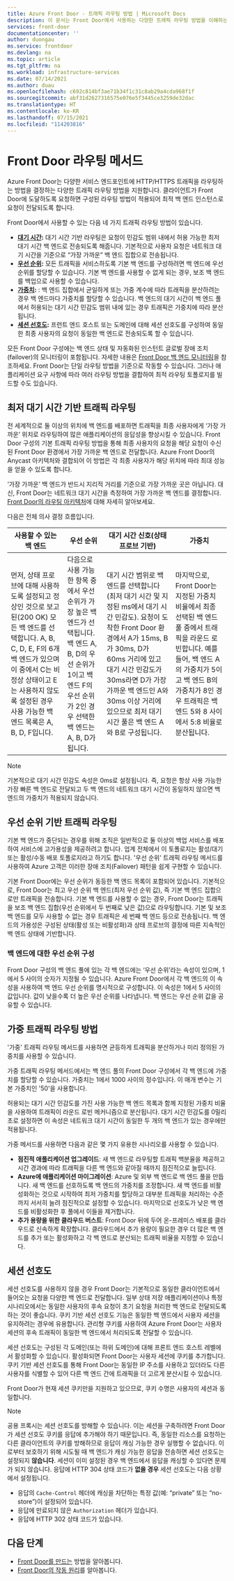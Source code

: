 ```yaml
---
title: Azure Front Door - 트래픽 라우팅 방법 | Microsoft Docs
description: 이 문서는 Front Door에서 사용하는 다양한 트래픽 라우팅 방법을 이해하는 데 도움이 됩니다.
services: front-door
documentationcenter: ''
author: duongau
ms.service: frontdoor
ms.devlang: na
ms.topic: article
ms.tgt_pltfrm: na
ms.workload: infrastructure-services
ms.date: 07/14/2021
ms.author: duau
ms.openlocfilehash: c692c814bf3ae71b34f1c31c8ab29a4cda968f1f
ms.sourcegitcommit: abf31d2627316575e076e5f3445ce3259de32dac
ms.translationtype: HT
ms.contentlocale: ko-KR
ms.lasthandoff: 07/15/2021
ms.locfileid: "114203816"
---
```

# <a name="front-door-routing-methods"></a>Front Door 라우팅 메서드

Azure Front Door는 다양한 서비스 엔드포인트에 HTTP/HTTPS 트래픽을 라우팅하는 방법을 결정하는 다양한 트래픽 라우팅 방법을 지원합니다. 클라이언트가 Front Door에 도달하도록 요청하면 구성된 라우팅 방법이 적용되어 최적 백 엔드 인스턴스로 요청이 전달되도록 합니다. 

Front Door에서 사용할 수 있는 다음 네 가지 트래픽 라우팅 방법이 있습니다.

* **[대기 시간](#latency):** 대기 시간 기반 라우팅은 요청이 민감도 범위 내에서 허용 가능한 최저 대기 시간 백 엔드로 전송되도록 해줍니다. 기본적으로 사용자 요청은 네트워크 대기 시간을 기준으로 “가장 가까운” 백 엔드 집합으로 전송됩니다.
* **[우선 순위](#priority):** 모든 트래픽을 서비스하도록 기본 백 엔드를 구성하려면 백 엔드에 우선 순위를 할당할 수 있습니다. 기본 백 엔드를 사용할 수 없게 되는 경우, 보조 백 엔드를 백업으로 사용할 수 있습니다.
* **[가중치](#weighted):** : 백 엔드 집합에서 균일하게 또는 가중 계수에 따라 트래픽을 분산하려는 경우 백 엔드마다 가중치를 할당할 수 있습니다. 백 엔드의 대기 시간이 백 엔드 풀에서 허용되는 대기 시간 민감도 범위 내에 있는 경우 트래픽은 가중치에 따라 분산됩니다.
* **[세션 선호도](#affinity):** 프런트 엔드 호스트 또는 도메인에 대해 세션 선호도를 구성하여 동일한 최종 사용자의 요청이 동일한 백 엔드로 전송되도록 할 수 있습니다.

모든 Front Door 구성에는 백 엔드 상태 및 자동화된 인스턴트 글로벌 장애 조치(failover)의 모니터링이 포함됩니다. 자세한 내용은 [Front Door 백 엔드 모니터링](front-door-health-probes.md)을 참조하세요. Front Door는 단일 라우팅 방법을 기준으로 작동할 수 있습니다. 그러나 애플리케이션 요구 사항에 따라 여러 라우팅 방법을 결합하여 최적 라우팅 토폴로지를 빌드할 수도 있습니다.

## <a name="lowest-latencies-based-traffic-routing"></a><a name = "latency"></a>최저 대기 시간 기반 트래픽 라우팅

전 세계적으로 둘 이상의 위치에 백 엔드를 배포하면 트래픽을 최종 사용자에게 ‘가장 가까운’ 위치로 라우팅하여 많은 애플리케이션의 응답성을 향상시킬 수 있습니다. Front Door 구성의 기본 트래픽 라우팅 방법을 통해 최종 사용자의 요청을 해당 요청이 수신된 Front Door 환경에서 가장 가까운 백 엔드로 전달합니다. Azure Front Door의 Anycast 아키텍처와 결합되어 이 방법은 각 최종 사용자가 해당 위치에 따라 최대 성능을 얻을 수 있도록 합니다.

‘가장 가까운’ 백 엔드가 반드시 지리적 거리를 기준으로 가장 가까운 곳은 아닙니다. 대신, Front Door는 네트워크 대기 시간을 측정하여 가장 가까운 백 엔드를 결정합니다. [Front Door의 라우팅 아키텍처](front-door-routing-architecture.md)에 대해 자세히 알아보세요. 

다음은 전체 의사 결정 흐름입니다.

| 사용할 수 있는 백 엔드 | 우선 순위 | 대기 시간 신호(상태 프로브 기반) | 가중치 |
|-------------| ----------- | ----------- | ----------- |
| 먼저, 상태 프로브에 대해 사용하도록 설정되고 정상인 것으로 보고된(200 OK) 모든 백 엔드를 선택합니다. A, B, C, D, E, F의 6개 백 엔드가 있으며 이 중에서 C는 비정상 상태이고 E는 사용하지 않도록 설정된 경우 사용 가능한 백 엔드 목록은 A, B, D, F입니다.  | 다음으로 사용 가능한 항목 중에서 우선 순위가 가장 높은 백 엔드가 선택됩니다. 백 엔드 A, B, D의 우선 순위가 1이고 백 엔드 F의 우선 순위가 2인 경우 선택한 백 엔드는 A, B, D가 됩니다.| 대기 시간 범위로 백 엔드를 선택합니다(최저 대기 시간 및 지정된 ms에서 대기 시간 민감도). 요청이 도착한 Front Door 환경에서 A가 15ms, B가 30ms, D가 60ms 거리에 있고 대기 시간 민감도가 30ms라면 D가 가장 가까운 백 엔드인 A와 30ms 이상 거리에 있으므로 최저 대기 시간 풀은 백 엔드 A와 B로 구성됩니다. | 마지막으로, Front Door는 지정된 가중치 비율에서 최종 선택된 백 엔드 풀 중에서 트래픽을 라운드 로빈합니다. 예를 들어, 백 엔드 A의 가중치가 5이고 백 엔드 B의 가중치가 8인 경우 트래픽은 백 엔드 5와 8 사이에서 5:8 비율로 분산됩니다. |

>[!NOTE]
> 기본적으로 대기 시간 민감도 속성은 0ms로 설정됩니다. 즉, 요청은 항상 사용 가능한 가장 빠른 백 엔드로 전달되고 두 백 엔드의 네트워크 대기 시간이 동일하지 않으면 백 엔드의 가중치가 적용되지 않습니다.

## <a name="priority-based-traffic-routing"></a><a name = "priority"></a>우선 순위 기반 트래픽 라우팅

기본 백 엔드가 중단되는 경우를 위해 조직은 일반적으로 둘 이상의 백업 서비스를 배포하여 서비스에 고가용성을 제공하려고 합니다. 업계 전체에서 이 토폴로지는 활성/대기 또는 활성/수동 배포 토폴로지라고 하기도 합니다. '우선 순위' 트래픽 라우팅 메서드를 사용하여 Azure 고객은 이러한 장애 조치(Failover) 패턴을 쉽게 구현할 수 있습니다.

기본 Front Door에는 우선 순위가 동등한 백 엔드 목록이 포함되어 있습니다. 기본적으로, Front Door는 최고 우선 순위 백 엔드(최저 우선 순위 값), 즉 기본 백 엔드 집합으로만 트래픽을 전송합니다. 기본 백 엔드를 사용할 수 없는 경우, Front Door는 트래픽을 보조 백 엔드 집합(우선 순위에서 두 번째로 낮은 값)으로 라우팅합니다. 기본 및 보조 백 엔드를 모두 사용할 수 없는 경우 트래픽은 세 번째 백 엔드 등으로 전송됩니다. 백 엔드의 가용성은 구성된 상태(활성 또는 비활성화)과 상태 프로브의 결정에 따른 지속적인 백 엔드 상태에 기반합니다.

### <a name="configuring-priority-for-backends"></a>백 엔드에 대한 우선 순위 구성

Front Door 구성의 백 엔드 풀에 있는 각 백 엔드에는 ‘우선 순위’라는 속성이 있으며, 1에서 5 사이의 숫자가 지정될 수 있습니다. Azure Front Door에서 각 백 엔드의 이 속성을 사용하여 백 엔드 우선 순위를 명시적으로 구성합니다. 이 속성은 1에서 5 사이의 값입니다. 값이 낮을수록 더 높은 우선 순위를 나타냅니다. 백 엔드는 우선 순위 값을 공유할 수 있습니다.

## <a name="weighted-traffic-routing-method"></a><a name = "weighted"></a>가중 트래픽 라우팅 방법
'가중' 트래픽 라우팅 메서드를 사용하면 균등하게 트래픽을 분산하거나 미리 정의된 가중치를 사용할 수 있습니다.

가중 트래픽 라우팅 메서드에서는 백 엔드 풀의 Front Door 구성에서 각 백 엔드에 가중치를 할당할 수 있습니다. 가중치는 1에서 1000 사이의 정수입니다. 이 매개 변수는 기본 가중치인 '50'을 사용합니다.

허용되는 대기 시간 민감도를 가진 사용 가능한 백 엔드 목록과 함께 지정된 가중치 비율을 사용하여 트래픽이 라운드 로빈 메커니즘으로 분산됩니다. 대기 시간 민감도를 0밀리초로 설정하면 이 속성은 네트워크 대기 시간이 동일한 두 개의 백 엔드가 있는 경우에만 적용됩니다. 

가중 메서드를 사용하면 다음과 같은 몇 가지 유용한 시나리오를 사용할 수 있습니다.

* **점진적 애플리케이션 업그레이드**: 새 백 엔드로 라우팅할 트래픽 백분율을 제공하고 시간 경과에 따라 트래픽을 다른 백 엔드와 같아질 때까지 점진적으로 늘립니다.
* **Azure에 애플리케이션 마이그레이션**: Azure 및 외부 백 엔드로 백 엔드 풀을 만듭니다. 새 백 엔드를 선호하도록 백 엔드의 가중치를 조정합니다. 새 백 엔드를 비활성화하는 것으로 시작하여 최저 가중치를 할당하고 대부분 트래픽을 처리하는 수준까지 서서히 늘려 점진적으로 설정할 수 있습니다. 마지막으로 선호도가 낮은 백 엔드를 비활성화한 후 풀에서 이들을 제거합니다.  
* **추가 용량을 위한 클라우드 버스트**: Front Door 뒤에 두어 온-프레미스 배포를 클라우드로 신속하게 확장합니다. 클라우드에서 추가 용량이 필요한 경우 더 많은 백 엔드를 추가 또는 활성화하고 각 백 엔드로 분산되는 트래픽 비율을 지정할 수 있습니다.

## <a name="session-affinity"></a><a name = "affinity"></a>세션 선호도
세션 선호도를 사용하지 않을 경우 Front Door는 기본적으로 동일한 클라이언트에서 들어오는 요청을 다양한 백 엔드로 전달합니다. 일부 상태 저장 애플리케이션이나 특정 시나리오에서는 동일한 사용자의 후속 요청이 초기 요청을 처리한 백 엔드로 전달되도록 하는 것이 좋습니다. 쿠키 기반 세션 선호도 기능은 동일한 백 엔드에서 사용자 세션을 유지하려는 경우에 유용합니다. 관리형 쿠키를 사용하여 Azure Front Door는 사용자 세션의 후속 트래픽이 동일한 백 엔드에서 처리되도록 전달할 수 있습니다.

세션 선호도는 구성된 각 도메인(또는 하위 도메인)에 대해 프론트 엔드 호스트 레벨에서 활성화할 수 있습니다. 활성화되면 Front Door는 사용자 세션에 쿠키를 추가합니다. 쿠키 기반 세션 선호도를 통해 Front Door는 동일한 IP 주소를 사용하고 있더라도 다른 사용자를 식별할 수 있어 다른 백 엔드 간에 트래픽을 더 고르게 분산시킬 수 있습니다.

Front Door가 현재 세션 쿠키만을 지원하고 있으므로, 쿠키 수명은 사용자의 세션과 동일합니다. 

> [!NOTE]
> 공용 프록시는 세션 선호도를 방해할 수 있습니다. 이는 세션을 구축하려면 Front Door가 세션 선호도 쿠키를 응답에 추가해야 하기 때문입니다. 즉, 동일한 리소스를 요청하는 다른 클라이언트의 쿠키를 방해하므로 응답이 캐싱 가능한 경우 실행할 수 없습니다. 이로부터 보호하기 위해 시도될 때 백 엔드가 캐싱 가능한 응답을 전송하면 세션 선호도는 설정되지 **않습니다**. 세션이 이미 설정된 경우 백 엔드에서 응답을 캐싱할 수 있다면 문제가 되지 않습니다.
> 응답에 HTTP 304 상태 코드가 **없을 경우** 세션 선호도는 다음 상황에서 설정됩니다.
> - 응답의 ```Cache-Control``` 헤더에 캐싱을 차단하는 특정 값(예: “private” 또는 “no-store”)이 설정되어 있습니다.
> - 응답에 만료되지 않은 ```Authorization``` 헤더가 있습니다.
> - 응답에 HTTP 302 상태 코드가 있습니다.

## <a name="next-steps"></a>다음 단계

- [Front Door를 만드는](quickstart-create-front-door.md) 방법을 알아봅니다.
- [Front Door의 작동 원리](front-door-routing-architecture.md)를 알아봅니다.
